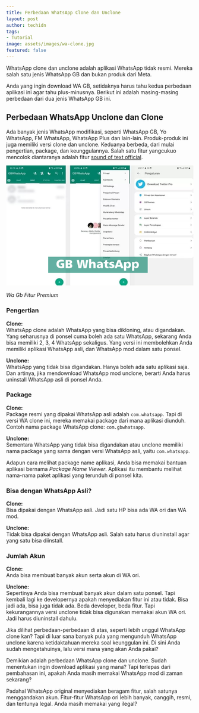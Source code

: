 ```yaml
---
title: Perbedaan WhatsApp Clone dan Unclone
layout: post
author: techidn
tags:
- Tutorial
image: assets/images/wa-clone.jpg
featured: false
---
```


WhatsApp clone dan unclone adalah aplikasi WhatsApp tidak resmi. Mereka salah satu jenis WhatsApp GB dan bukan produk dari Meta.  

Anda yang ingin download WA GB, setidaknya harus tahu kedua perbedaan aplikasi ini agar tahu plus-minusnya. Berikut ini adalah masing-masing perbedaan dari dua jenis WhatsApp GB ini.

## **Perbedaan WhatsApp Unclone dan Clone**

Ada banyak jenis WhatsApp modifikasi, seperti WhatsApp GB, Yo WhatsApp, FM WhatsApp, WhatsApp Plus dan lain-lain. Produk-produk ini juga memiliki versi clone dan unclone. Keduanya berbeda, dari mulai pengertian, package, dan keunggulannya. Salah satu fitur yangcukuo mencolok diantaranya adalah fitur [sound of text official](https://soundoftext.or.id).

![WhatsApp Clone](assets/images/wa-clone.jpg) 

*Wa Gb Fitur Premium*

### **Pengertian**

**Clone:**  
WhatsApp clone adalah WhatsApp yang bisa dikloning, atau digandakan. Yang seharusnya di ponsel cuma boleh ada satu WhatsApp, sekarang Anda bisa memiliki 2, 3, 4 WhatsApp sekaligus. Yang versi ini membolehkan Anda memiliki aplikasi WhatsApp asli, dan WhatsApp mod dalam satu ponsel.

**Unclone:**  
WhatsApp yang tidak bisa digandakan. Hanya boleh ada satu aplikasi saja. Dan artinya, jika mendownload WhatsApp mod unclone, berarti Anda harus uninstall WhatsApp asli di ponsel Anda.

### **Package**

**Clone:**  
Package resmi yang dipakai WhatsApp asli adalah `com.whatsapp`. Tapi di versi WA clone ini, mereka memakai package dari mana aplikasi diunduh. Contoh nama package WhatsApp clone: `com.gbwhatsapp`.

**Unclone:**  
Sementara WhatsApp yang tidak bisa digandakan atau unclone memiliki nama package yang sama dengan versi WhatsApp asli, yaitu `com.whatsapp`.

Adapun cara melihat package name aplikasi, Anda bisa memakai bantuan aplikasi bernama *Package Name Viewer*. Aplikasi itu membantu melihat nama-nama paket aplikasi yang terunduh di ponsel kita.

### **Bisa dengan WhatsApp Asli?**

**Clone:**  
Bisa dipakai dengan WhatsApp asli. Jadi satu HP bisa ada WA ori dan WA mod.

**Unclone:**  
Tidak bisa dipakai dengan WhatsApp asli. Salah satu harus diuninstall agar yang satu bisa diinstall.

### **Jumlah Akun**

**Clone:**  
Anda bisa membuat banyak akun serta akun di WA ori.  

**Unclone:**  
Sepertinya Anda bisa membuat banyak akun dalam satu ponsel. Tapi kembali lagi ke developernya apakah menyediakan fitur ini atau tidak. Bisa jadi ada, bisa juga tidak ada. Beda developer, beda fitur. Tapi kekurangannya versi unclone tidak bisa digunakan memakai akun WA ori. Jadi harus diuninstall dahulu.

Jika dilihat perbedaan-perbedaan di atas, seperti lebih unggul WhatsApp clone kan? Tapi di luar sana banyak pula yang mengunduh WhatsApp unclone karena ketidaktahuan mereka soal keunggulan ini. Di sini Anda sudah mengetahuinya, lalu versi mana yang akan Anda pakai?

Demikian adalah perbedaan WhatsApp clone dan unclone. Sudah menentukan ingin download aplikasi yang mana? Tapi terlepas dari pembahasan ini, apakah Anda masih memakai WhatsApp mod di zaman sekarang?

Padahal WhatsApp original menyediakan beragam fitur, salah satunya menggandakan akun. Fitur-fitur WhatsApp ori lebih banyak, canggih, resmi, dan tentunya legal. Anda masih memakai yang ilegal?
